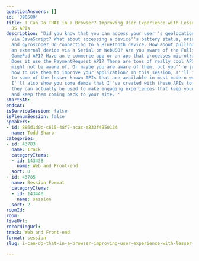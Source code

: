 ```yaml
---
questionAnswers: []
id: '390580'
title: I Can Do THAT in a Browser? Improving User Experience with Lesser Known Native
  JS APIs
description: 'Did you know that you can access your user''s geolocation coordinates
  via JavaScript? What about accessing a device''s battery status, orientation, accelerometer,
  and gyroscope? Or connecting to a Bluetooth device. How about pulling data from
  an external device via a Serial or WebUSB? Are you aware of the Fullscreen  or the
  GamePad API? Have an e-commerce app or an app that processes microtransactions?
  Does it use the PaymentRequest API? There are tons of really cool APIs that you
  might not be aware of. Or maybe you are aware of them, but you''re just not sure
  how to use them to improve your application? In this session, I''ll introduce you
  to some of the lesser known APIs that are available in most modern web browsers.
  I''ll also show you some demos that I''ve created with these APIs to show you how
  they can actually be used to make engaging experiences that keep your users happy
  and keep them coming back to your site. '
startsAt: 
endsAt: 
isServiceSession: false
isPlenumSession: false
speakers:
- id: 886d1d0c-c615-48f7-acac-e833f4950134
  name: Todd Sharp
categories:
- id: 43783
  name: Track
  categoryItems:
  - id: 143438
    name: Web and Front-end
  sort: 0
- id: 43785
  name: Session Format
  categoryItems:
  - id: 143440
    name: session
  sort: 2
roomId: 
room: 
liveUrl: 
recordingUrl: 
track: Web and Front-end
format: session
slug: i-can-do-that-in-a-browser-improving-user-experience-with-lesser-known-native-js-apis

---
```

